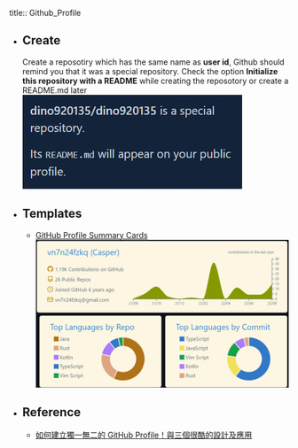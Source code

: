title:: Github_Profile

- ## Create
  Create a reposotiry which has the same name as **user id**, Github should remind you that it was a special repository. Check the option **Initialize this repository with a README** while creating the reposotory or create a README.md later  
  ![image.png](../assets/image_1661675922057_0.png)
- ## Templates
	- [GitHub Profile Summary Cards](https://github.com/vn7n24fzkq/github-profile-summary-cards)  
	  ![image.png](../assets/image_1661676721453_0.png)
- ## Reference
	- [如何建立獨一無二的 GitHub Profile！與三個很酷的設計及應用](https://medium.com/starbugs/%E5%A6%82%E4%BD%95%E5%BB%BA%E7%AB%8B%E7%8D%A8%E4%B8%80%E7%84%A1%E4%BA%8C%E7%9A%84-github-profile-%E8%88%87%E4%B8%89%E5%80%8B%E5%BE%88%E9%85%B7%E7%9A%84%E8%A8%AD%E8%A8%88%E5%8F%8A%E6%87%89%E7%94%A8-ef1cbb4b42c1)